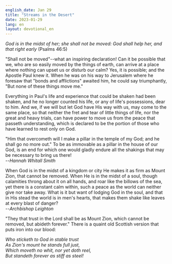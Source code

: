 ```yaml
---
english_date: Jan 29
title: "Streams in the Desert"
date: 2023-01-29
lang: en
layout: devotional_en
---
```





<p><em>God is in the midst of her; she shall not be moved: God shall help her, and that right early </em>(Psalms 46:5)

</p>

<p>"Shall not be moved"--what an inspiring declaration! Can it be possible that we, who are so easily moved by the things of earth, can arrive at a place where nothing can upset us or disturb our calm? Yes, it is possible; and the Apostle Paul knew it. When he was on his way to Jerusalem where he foresaw that "bonds and afflictions" awaited him, he could say triumphantly, "But none of these things move me."

</p>

<p>Everything in Paul's life and experience that could be shaken had been shaken, and he no longer counted his life, or any of life's possessions, dear to him. And we, if we will but let God have His way with us, may come to the same place, so that neither the fret and tear of little things of life, nor the great and heavy trials, can have power to move us from the peace that passeth understanding, which is declared to be the portion of those who have learned to rest only on God.

</p>

<p>"Him that overcometh will I make a pillar in the temple of my God; and he shall go no more out." To be as immovable as a pillar in the house of our God, is an end for which one would gladly endure all the shakings that may be necessary to bring us there!<br/> --<em>Hannah Whitall Smith</em>

</p>

<p>When God is in the midst of a kingdom or city He makes it as firm as Mount Zion, that cannot be removed. When He is in the midst of a soul, though calamities throng about it on all hands, and roar like the billows of the sea, yet there is a constant calm within, such a peace as the world can neither give nor take away. What is it but want of lodging God in the soul, and that in His stead the world is in men's hearts, that makes them shake like leaves at every blast of danger?<br/> --<em>Archbishop Leighton</em>

</p>

<p>"They that trust in the Lord shall be as Mount Zion, which cannot be removed, but abideth forever." There is a quaint old Scottish version that puts iron into our blood:

</p>

<p><em>Who sticketh to God in stable trust<br/> As Zion's mount he stands full just,<br/> Which moveth no whit, nor yet doth reel,<br/> But standeth forever as stiff as steel!</em>

</p>

<p></p>
